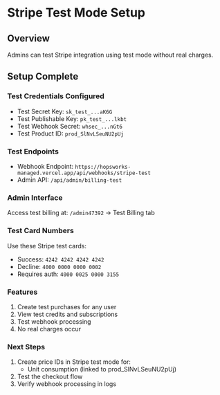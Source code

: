 # Stripe Test Mode Setup

## Overview
Admins can test Stripe integration using test mode without real charges.

## Setup Complete

### Test Credentials Configured
- Test Secret Key: `sk_test_...aK6G`
- Test Publishable Key: `pk_test_...lkbt`
- Test Webhook Secret: `whsec_...nGt6`
- Test Product ID: `prod_SlNvLSeuNU2pUj`

### Test Endpoints
- Webhook Endpoint: `https://hopsworks-managed.vercel.app/api/webhooks/stripe-test`
- Admin API: `/api/admin/billing-test`

### Admin Interface
Access test billing at: `/admin47392` → Test Billing tab

### Test Card Numbers
Use these Stripe test cards:
- Success: `4242 4242 4242 4242`
- Decline: `4000 0000 0000 0002`
- Requires auth: `4000 0025 0000 3155`

### Features
1. Create test purchases for any user
2. View test credits and subscriptions
3. Test webhook processing
4. No real charges occur

### Next Steps
1. Create price IDs in Stripe test mode for:
   - Unit consumption (linked to prod_SlNvLSeuNU2pUj)
2. Test the checkout flow
3. Verify webhook processing in logs